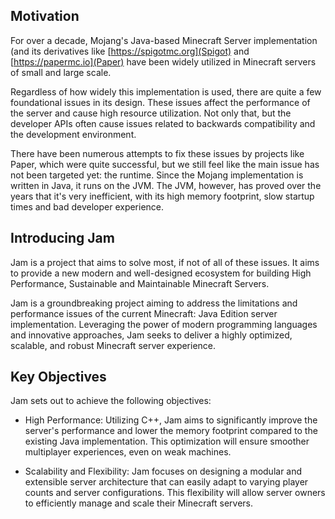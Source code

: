 ## Motivation
For over a decade, Mojang's Java-based Minecraft Server implementation (and its
derivatives like [https://spigotmc.org](Spigot) and [https://papermc.io](Paper)
have been widely utilized in Minecraft servers of small and large scale.

Regardless of how widely this implementation is used, there are quite a few
foundational issues in its design. These issues affect the performance of the
server and cause high resource utilization. Not only that, but the developer
APIs often cause issues related to backwards compatibility and the development
environment.

There have been numerous attempts to fix these issues by projects like Paper,
which were quite successful, but we still feel like the main issue has not been
targeted yet: the runtime. Since the Mojang implementation is written in Java,
it runs on the JVM. The JVM, however, has proved over the years that it's very
inefficient, with its high memory footprint, slow startup times and bad
developer experience.

## Introducing Jam
Jam is a project that aims to solve most, if not of all of these issues. It
aims to provide a new modern and well-designed ecosystem for building High
Performance, Sustainable and Maintainable Minecraft Servers.

Jam is a groundbreaking project aiming to address the limitations and
performance issues of the current Minecraft: Java Edition server
implementation. Leveraging the power of modern programming languages and
innovative approaches, Jam seeks to deliver a highly optimized, scalable, and
robust Minecraft server experience.

## Key Objectives
Jam sets out to achieve the following objectives:

- High Performance: Utilizing C++, Jam aims to significantly improve the
server's performance and lower the memory footprint compared to the
existing Java implementation. This optimization will ensure smoother
multiplayer experiences, even on weak machines.

- Scalability and Flexibility: Jam focuses on designing a modular and
extensible server architecture that can easily adapt to varying player
counts and server configurations. This flexibility will allow server owners
to efficiently manage and scale their Minecraft servers.

